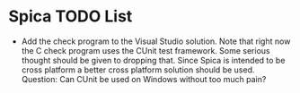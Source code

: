 
Spica TODO List
===============

+ Add the check program to the Visual Studio solution. Note that right now the C check program
  uses the CUnit test framework. Some serious thought should be given to dropping that. Since
  Spica is intended to be cross platform a better cross platform solution should be used.
  Question: Can CUnit be used on Windows without too much pain?
